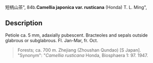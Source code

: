 短柄山茶",
84b.**Camellia japonica var. rusticana** (Honda) T. L. Ming",

## Description
Petiole ca. 5 mm, adaxially pubescent. Bracteoles and sepals outside glabrous or subglabrous. Fl. Jan-Mar, fr. Oct.

> Forests; ca. 700 m. Zhejiang (Zhoushan Qundao) [S Japan].
  "Synonym": "*Camellia rusticana* Honda, Biosphaera 1: 97. 1947.
